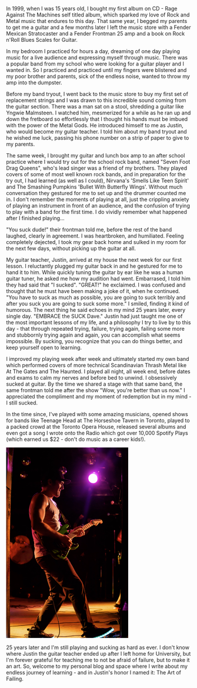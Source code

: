 
In 1999, when I was 15 years old, I bought my first album on CD - Rage Against The Machines self titled album, which sparked my love of Rock and Metal music that endures to this day. That same year, I begged my parents to get me a guitar and a few months later I left the music store with a Fender Mexican Stratocaster and a Fender Frontman 25 amp and a book on Rock n'Roll Blues Scales for Guitar. 

In my bedroom I practiced for hours a day, dreaming of one day playing music for a live audience and expressing myself through music. There was a popular band from my school who were looking for a guitar player and I wanted in. So I practiced and practiced until my fingers were blistered and my poor brother and parents, sick of the endless noise, wanted to throw my amp into the dumpster. 

Before my band tryout, I went back to the music store to buy my first set of replacement strings and I was drawn to this incredible sound coming from the guitar section. There was a man sat on a stool, shredding a guitar like Yngwie Malmsteen. I watched him, mesmerized for a while as he ran up and down the fretboard so effortlessly that I thought his hands must be imbued with the power of the Metal Gods. He introduced himself to me as Justin, who would become my guitar teacher. I told him about my band tryout and he wished me luck, passing his phone number on a strip of paper to give to my parents.  

The same week, I brought my guitar and lunch box amp to an after school practice where I would try out for the school rock band, named "Seven Foot Drag Queens", who's lead singer was a friend of my brothers. They played covers of some of most well known rock bands, and in preparation for the try out, I had learned (as well as I could), Nirvana's 'Smells Like Teen Spirit' and The Smashing Pumpkins 'Bullet With Butterfly Wings'. Without much conversation they gestured for me to set up and the drummer counted me in. I don't remember the moments of playing at all, just the crippling anxiety of playing an instrument in front of an audience, and the confusion of trying to play with a band for the first time. I do vividly remember what happened after I finished playing... 

"You suck dude!" their frontman told me, before the rest of the band laughed, clearly in agreement. I was heartbroken, and humiliated. Feeling completely dejected, I took my gear back home and sulked in my room for the next few days, without picking up the guitar at all.

My guitar teacher, Justin, arrived at my house the next week for our first lesson. I reluctantly plugged my guitar back in and he gestured for me to hand it to him. While quickly tuning the guitar by ear like he was a human guitar tuner, he asked me how my audition had went. Embarrased, I told him they had said that "I sucked". "GREAT!" he exclaimed. I was confused and thought that he must have been making a joke of it, when he continued. "You have to suck as much as possible, you are going to suck terribly and after you suck you are going to suck some more." I smiled, finding it kind of humorous. The next thing he said echoes in my mind 25 years later, every single day. "EMBRACE the SUCK Dave." Justin had just taught me one of the most important lessons of my life, and a philosophy I try to live by to this day - that through repeated trying, failure, trying again, failing some more and stubbornly trying again and again, you can accomplish what seems impossible. By sucking, you recognize that you can do things better, and keep yourself open to learning. 

I improved my playing week after week and ultimately started my own band which performed covers of more technical Scandinavian Thrash Metal like At The Gates and The Haunted. I played all night, all week end, before dates and exams to calm my nerves and before bed to unwind. I obsessively sucked at guitar. By the time we shared a stage with that same band, the same frontman told me after the show "Wow, you're better than us now." I appreciated the compliment and my moment of redemption but in my mind - I still sucked.  

In the time since, I've played with some amazing musicians, opened shows for bands like Teenage Head at The Horseshoe Tavern in Toronto, played to a packed crowd at the Toronto Opera House, released several albums and even got a song I wrote onto the Radio which got over 10,000 Spotify Plays (which earned us $22 - don't do music as a career kids!). 

![Alt Text](dchorseshoe.png)

25 years later and I'm still playing and sucking as hard as ever. I don't know where Justin the guitar teacher ended up after I left home for University, but I'm forever grateful for teaching me to not be afraid of failure, but to make it an art. So, welcome to my personal blog and space where I write about my endless journey of learning - and in Justin's honor I named it: The Art of Failing.  